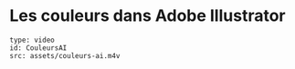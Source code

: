 # Les couleurs dans Adobe Illustrator

```content
type: video
id: CouleursAI
src: assets/couleurs-ai.m4v
```
